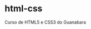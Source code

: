 # html-css
 Curso de HTML5 e CSS3 do Guanabara

 <a href="https://matheusfernandesclezar.github.io/html-css/Meu%20Site%20Teste/index.html">
